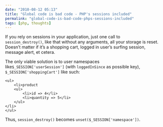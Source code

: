 ```yaml
---
date: "2010-08-12 05:13"
title: "Global code is bad code - PHP's sessions included"
permalink: "global-code-is-bad-code-phps-sessions-included"
tags: [php, thoughts]
---
```


If you rely on sessions in your application, just one call to `session_destroy()`, like that without any arguments, all your storage is reset. Doesn’t matter if it’s a shopping cart, logged in user’s surfing session, message alert, et cetera.

The only viable solution is to user namespaces like`$_SESSION['userSession']` (with `loggedInSince` as possible key), `$_SESSION['shoppingCart']` like such:

```
<ul>
	<li>product
	<ul>
		<li>id => 4</li>
		<li>quantity => 5</li>
	</ul>
</li>
</ul>

```

Thus, `session_destroy()` becomes `unset($_SESSION['namespace'])`.
